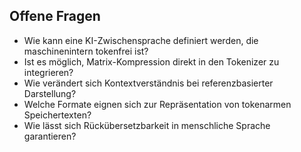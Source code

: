 ## Offene Fragen

- Wie kann eine KI-Zwischensprache definiert werden, die maschinenintern tokenfrei ist?
- Ist es möglich, Matrix-Kompression direkt in den Tokenizer zu integrieren?
- Wie verändert sich Kontextverständnis bei referenzbasierter Darstellung?
- Welche Formate eignen sich zur Repräsentation von tokenarmen Speichertexten?
- Wie lässt sich Rückübersetzbarkeit in menschliche Sprache garantieren?